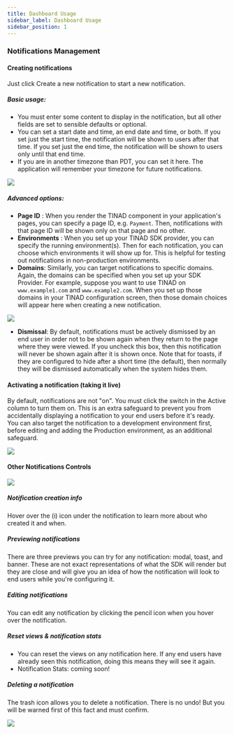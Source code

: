 ```yaml
---
title: Dashboard Usage
sidebar_label: Dashboard Usage
sidebar_position: 1
---
```


### Notifications Management

#### Creating notifications

Just click Create a new notification to start a new notification. 

##### Basic usage:

* You must enter some content to display in the notification, but all other fields are set to sensible defaults or optional.
* You can set a start date and time, an end date and time, or both. If you set just the start time, the notification will be shown to users after that time. If you set just the end time, the notification will be shown to users only until that end time.
* If you are in another timezone than PDT, you can set it here. The application will remember your timezone for future notifications.

<img src="/img/newNotif.png" />

##### Advanced options:

* **Page ID** : When you render the TINAD component in your application's pages, you can specify a page ID, e.g. `Payment`. Then, notifications with that page ID will be shown only on that page and no other.
* **Environments** : When you set up your TINAD SDK provider, you can
  specify the running environment(s). Then for each notification, you
  can choose which environments it will show up for. This is helpful
  for testing out notifications in non-production environments.
* **Domains**: Similarly, you can target notifications to specific
  domains. Again, the domains can be specified when you set up your
  SDK Provider. For example, suppose you want to use TINAD on
  `www.example1.com` and `www.example2.com`. When you set up those
  domains in your TINAD configuration screen, then those domain
  choices will appear here when creating a new notification.

<img src="/img/advancedConfig.png" />


* **Dismissal**: By default, notifications must be actively dismissed
  by an end user in order not to be shown again when they return to
  the page where they were viewed. If you uncheck this box, then this
  notification will never be shown again after it is shown once. Note
  that for toasts, if they are configured to hide after a short time
  (the default), then normally they will be dismissed automatically
  when the system hides them.

#### Activating a notification (taking it live)

By default, notifications are not "on". You must click the switch in
the Active column to turn them on. This is an extra safeguard to
prevent you from accidentally displaying a notification to your end
users before it's ready.  You can also target the notification to a development
environment first, before editing and adding the Production
environment, as an additional safeguard.

<img src="/img/golive.png" />

#### Other Notifications Controls

<img src="/img/otherControls.png" />

##### Notification creation info

Hover over the (i) icon under the notification to learn more about who created it and when.

##### Previewing notifications

There are three previews you can try for any notification: modal,
toast, and banner. These are not exact representations of what the SDK
will render but they are close and will give you an idea of how the
notification will look to end users while you're configuring it.

##### Editing notifications

You can edit any notification by clicking the pencil icon when you hover over the notification.

##### Reset views & notification stats

* You can reset the views on any notification here. If any end users have already seen this notification, doing this means they will see it again.
* Notification Stats: coming soon!


##### Deleting a notification

The trash icon allows you to delete a notification. There is no undo!
But you will be warned first of this fact and must confirm.

<img src="/img/deleting.png" />
